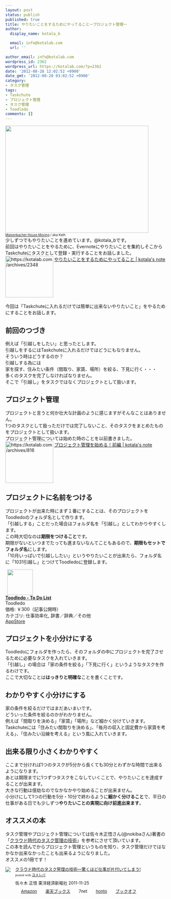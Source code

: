 ```yaml
---
layout: post
status: publish
published: true
title: やりたいことをするためにやってることープロジェクト管理ー
author:
  display_name: kotala_b

  email: info@kotalab.com
  url: ''

author_email: info@kotalab.com
wordpress_id: 2362
wordpress_url: https://kotalab.com/?p=2362
date: '2012-08-28 12:02:52 +0900'
date_gmt: '2012-08-28 03:02:52 +0900'
category:
- タスク管理
tags:
- Taskchute
- プロジェクト管理
- タスク管理
- Toodledo
comments: []
---
```

<p><a href="https://kotalab.com/wp-content/uploads/yaritai_120828.jpg"><img src="https://kotalab.com/wp-content/uploads/yaritai_120828.jpg" alt="" title="yaritai_120828" width="448" height="336" class="alignnone size-full wp-image-2374" /></a><br />
<span style="font-size:10px;"><a href="http://www.igosso.net/flk/3035341007.html" target="_blank">Maisenbacher House Moving</a> / aka Kath</span><br />
少しずつでもやりたいことを進めています。@kotala_bです。<br />
前回はやりたいことをやるために、Evernoteにやりたいことを集約しそこからTaskchuteにタスクとして登録・実行することをお話しました。<br />
<a href="https://kotalab.com/task-management" target="_blank"><img src="https://capture.heartrails.com/150x130?https://kotalab.com/archives/2348" alt="https://kotalab.com/archives/2348" width="150" height="130" align="left" /></a><a href="https://kotalab.com/task-management" target="_blank">やりたいことをするためにやってること | kotala's note</a><br style="clear:both;" /><br />
今回は「Taskchuteに入れるだけでは簡単に出来ないやりたいこと」をやるためにすることをお話します。<br />
</p>
<!--more-->
<h2>前回のつづき</h2>
<p>例えば「引越しをしたい」と思ったとします。<br />
引越しをするにはTaskchuteに入れるだけではどうにもなりません。<br />
そういう時はどうするのか？<br />
引越しする為には<br />
家を探す、住みたい条件（間取り、家賃、場所）を絞る、下見に行く・・・<br />
多くのタスクを完了しなければなりません。<br />
そこで「引越し」をタスクではなくプロジェクトとして扱います。</p>
<h2>プロジェクト管理</h2>
<p>プロジェクトと言うと何か壮大な計画のように感じますがそんなことはありません。<br />
1つのタスクとして扱っただけでは完了しないこと、そのタスクをまとめたものをプロジェクトとして扱います。<br />
プロジェクト管理については始めた時のことを以前書きました。<br />
<a href="https://kotalab.com/start-project1" target="_blank"><img src="https://capture.heartrails.com/150x130?https://kotalab.com/archives/816" alt="https://kotalab.com/archives/816" width="150" height="130" align="left" /></a><a href="https://kotalab.com/start-project1" target="_blank">プロジェクト管理を始める！前編 | kotala's note</a><br style="clear:both;" /></p>
<h2>プロジェクトに名前をつける</h2>
<p>プロジェクトが出来た時にまず１番にすることは、そのプロジェクトをToodledoのフォルダ名として作ります。<br />
「引越しする」ことだった場合はフォルダ名を「引越し」としてわかりやすくします。<br />
この時大切なのは<strong>期限をつけること</strong>です。<br />
期限がないといつまでたっても進まないなんてこともあるので、<strong>期限もセットでフォルダ名</strong>にします。<br />
「10月いっぱいで引越ししたい」というやりたいことが出来たら、フォルダ名に「1031引越し」とつけてToodledoに登録します。</p>
<div class="applink">
<div class="applinkimg"><a href="https://itunes.apple.com/jp/app/toodledo-to-do-list/id292755387?mt=8&uo=4&at=10l4yU" rel="nofollow" target="_blank"><img hspace="6" src="http://a598.phobos.apple.com/us/r30/Purple4/v4/11/bb/f4/11bbf46b-5fed-9b36-dd6a-5a27acc9f79f/mzl.ozhmjjdz.png" width="80" /></a></div>
<div class="applinktext">
<div class="applinktitle"><strong><a href="https://itunes.apple.com/jp/app/toodledo-to-do-list/id292755387?mt=8&uo=4&at=10l4yU" rel="nofollow" target="_blank">Toodledo - To Do List</a></strong></div>
<div class="applinkinfo">Toodledo</div>
<div class="applinkinfo">価格: ￥300（記事公開時）</div>
<div class="applinkinfo">カテゴリ: 仕事効率化, 辞書／辞典／その他</div>
</div>
<div class="clear"></div>
<div class="appstorelink"><a href="https://itunes.apple.com/jp/app/toodledo-to-do-list/id292755387?mt=8&uo=4&at=10l4yU" rel="nofollow" target="_blank">AppStore</a></div>
</div>
<h2>プロジェクトを小分けにする</h2>
<p>Toodledoにフォルダを作ったら、そのフォルダの中にプロジェクトを完了させるために必要なタスクを入れていきます。<br />
「引越し」の場合は「家の条件を絞る」「下見に行く」というようなタスクを作るわけです。<br />
ここで大切なことは<strong>はっきりと明確な</strong>ことを書くことです。</p>
<h2>わかりやすく小分けにする</h2>
<p>家の条件を絞るだけではまだあいまいです。<br />
どういった条件を絞るのかがわかりません。<br />
例えば「間取りを決める」「家賃」「場所」など細かく分けていきます。<br />
Taskchuteには「住みたい間取りを決める」、「毎月の収入と固定費から家賃を考える」、「住みたい沿線を考える」という風に入れていきます。</p>
<h2>出来る限り小さくわかりやすく</h2>
<p>ここまで分ければ1つのタスクが5分から長くても30分とわずかな時間で出来るようになります。<br />
あとは期限までに1つずつタスクをこなしていくことで、やりたいことを達成することが出来ます。<br />
大きな行動は億劫なのでなかなかやり始めることが出来ません。<br />
小分けにして1つの行動を5分・10分で終わるように<strong>細かく分けること</strong>で、平日の仕事がある日でも少しずつ<strong>やりたいことの実現に向け前進出来ます</strong>。</p>
<h2>オススメの本</h2>
<p>タスク管理やプロジェクト管理については佐々木正悟さん(@nokibaさん)著書の「<a href="https://www.amazon.co.jp/exec/obidos/asin/4492580948/same-22/" rel="nofollow" name="booklink" target="_blank">クラウド時代のタスク管理の技術</a>」を参考にさせて頂いています。<br />
この本を読んでからプロジェクト管理というものを知り、タスク管理だけではなかなか出来なかったことも出来るようになりました。<br />
オススメの1冊です！</p>
<div class="booklink-box" style="text-align:left;padding-bottom:20px;font-size:small;/zoom: 1;overflow: hidden;">
<div class="booklink-image" style="float:left;margin:0 15px 10px 0;"><a href="https://www.amazon.co.jp/exec/obidos/asin/4492580948/same-22/" name="booklink" rel="nofollow" target="_blank"><img src="https://images-fe.ssl-images-amazon.com/images/I/41Uk63c9VWL._SL160_.jpg" style="border: none;" /></a></div>
<div class="booklink-info" style="line-height:120%;/zoom: 1;overflow: hidden;">
<div class="booklink-name" style="margin-bottom:10px;line-height:120%"><a href="https://www.amazon.co.jp/exec/obidos/asin/4492580948/same-22/" rel="nofollow" name="booklink" target="_blank">クラウド時代のタスク管理の技術―驚くほど仕事が片付いてしまう!</a>
<div class="booklink-powered-date" style="font-size:8pt;margin-top:5px;font-family:verdana;line-height:120%">posted with <a href="https://yomereba.com" target="_blank">ヨメレバ</a></div>
</div>
<div class="booklink-detail" style="margin-bottom:5px;">佐々木 正悟 東洋経済新報社 2011-11-25    </div>
<div class="booklink-link2" style="margin-top:10px;">
<div class="shoplinkamazon" style="display:inline;margin-right:5px;background: url('https://img.yomereba.com/tam_y.gif') 0 0 no-repeat;padding: 2px 0 2px 18px;white-space: nowrap;"><a href="https://www.amazon.co.jp/exec/obidos/asin/4492580948/same-22/" rel="nofollow" target="_blank" title="アマゾン" >Amazon</a></div>
<div class="shoplinkrakuten" style="display:inline;margin-right:5px;background: url('https://img.yomereba.com/tam_y.gif') 0 -50px no-repeat;padding: 2px 0 2px 18px;white-space: nowrap;"><a href="https://hb.afl.rakuten.co.jp/hgc/0fa7afc8.bbfc196a.0fa7afc9.d56c38f1/?pc=http%3A%2F%2Fbooks.rakuten.co.jp%2Frb%2F11380563%2F%3Fscid%3Daf_ich_link_urltxt%26m%3Dhttp%3A%2F%2Fm.rakuten.co.jp%2Fev%2Fbook%2F" rel="nofollow" target="_blank" title="楽天ブックス" >楽天ブックス</a></div>
<div class="shoplinkseven" style="display:inline;margin-right:5px;background: url('https://img.yomereba.com/tam_y.gif') 0 -100px no-repeat;padding: 2px 0 2px 18px;white-space: nowrap;"><span class="removed_link" title="click.linksynergy.com/fs-bin/click?id=d2yYUp776R4&amp;subid=&amp;offerid=197738.1&amp;type=10&amp;tmpid=1787&amp;RD_PARM1=http%253A%252F%252Fwww.7netshopping.jp%252Fbooks%252Fsearch_result%252F%253Fctgy%253Dbooks%2526code%253D4492580948">7net</span></div>
<div class="shoplinkbk1" style="display:inline;margin-right:5px;background: url('https://img.yomereba.com/tam_y.gif') 0 -150px no-repeat;padding: 2px 0 2px 18px;white-space: nowrap;"><a href="https://ck.jp.ap.valuecommerce.com/servlet/referral?sid=2967684&pid=881104827&vc_url=http%3A%2F%2Fhonto.jp%2Fnetstore%2Fsearch_021_104492580948.html%3Fsrchf%3D1%26srchGnrNm%3D1" target="_blank" title="bk1" >honto</a></div>
<div class="shoplinkbookoff" style="display:inline;margin-right:5px;background: url('https://img.yomereba.com/tam_y.gif') 0 -200px no-repeat;padding: 2px 0 2px 18px;white-space: nowrap;"><a href="https://click.linksynergy.com/fs-bin/click?id=d2yYUp776R4&subid=&offerid=169505.1&type=10&tmpid=3677&RD_PARM1=http%253A%252F%252Fwww.bookoffonline.co.jp%252Fdisplay%252FL001%252Cbg%253D12%252Cq%253D9784492580943" rel="nofollow" target="_blank" title="ブックオフオンライン" >ブックオフ</a></div>
</div>
</div>
<div class="booklink-footer" style="clear: left"></div>
</div>
